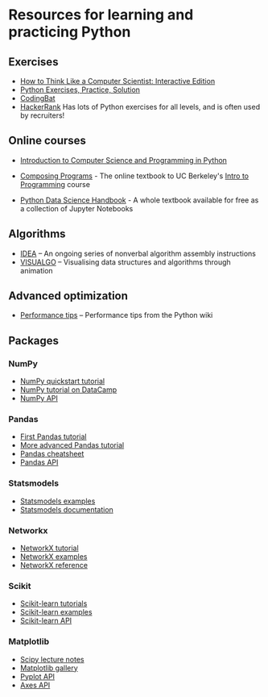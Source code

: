# Resources for learning and practicing Python


## Exercises

* [How to Think Like a Computer Scientist: Interactive Edition](http://interactivepython.org/runestone/static/thinkcspy/index.html)
* [Python Exercises, Practice, Solution](https://www.w3resource.com/python-exercises/)
* [CodingBat](https://codingbat.com/python)
* [HackerRank](https://www.hackerrank.com/dashboard) Has lots of Python exercises for all levels, and is often used by recruiters!

## Online courses

* [Introduction to Computer Science and Programming in Python](https://ocw.mit.edu/courses/electrical-engineering-and-computer-science/6-0001-introduction-to-computer-science-and-programming-in-python-fall-2016/index.htm)

* [Composing Programs](http://composingprograms.com/) - The online textbook to UC Berkeley's [Intro to Programming](https://inst.eecs.berkeley.edu/~cs61a/sp18/) course

* [Python Data Science Handbook](https://github.com/jakevdp/PythonDataScienceHandbook/tree/master/notebooks) - A whole textbook available for free as a collection of Jupyter Notebooks

## Algorithms

* [IDEA](https://idea-instructions.com/) – An ongoing series of nonverbal algorithm assembly instructions
* [VISUALGO](https://visualgo.net/en) – Visualising data structures and algorithms through animation

## Advanced optimization

* [Performance tips](https://wiki.python.org/moin/PythonSpeed/PerformanceTips) – Performance tips from the Python wiki

## Packages

### NumPy

* [NumPy quickstart tutorial](https://docs.scipy.org/doc/numpy/user/quickstart.html)
* [NumPy tutorial on DataCamp](https://www.datacamp.com/community/tutorials/python-numpy-tutorial)
* [NumPy API](https://docs.scipy.org/doc/numpy/reference/)

### Pandas

* [First Pandas tutorial](https://pandas.pydata.org/pandas-docs/stable/10min.html)
* [More advanced Pandas tutorial](https://pandas.pydata.org/pandas-docs/stable/cookbook.html)
* [Pandas cheatsheet](http://pandas.pydata.org/Pandas_Cheat_Sheet.pdf)
* [Pandas API](https://pandas.pydata.org/pandas-docs/stable/api.html)

### Statsmodels

* [Statsmodels examples](https://www.statsmodels.org/dev/examples/index.html)
* [Statsmodels documentation](http://www.statsmodels.org/stable/index.html)

### Networkx

* [NetworkX tutorial](https://networkx.github.io/documentation/stable/tutorial.html)
* [NetworkX examples](https://networkx.github.io/documentation/stable/auto_examples/index.html)
* [NetworkX reference](https://networkx.github.io/documentation/stable/reference/index.html)

### Scikit

* [Scikit-learn tutorials](http://scikit-learn.org/stable/tutorial/index.html)
* [Scikit-learn examples](http://scikit-learn.org/stable/auto_examples/index.html)
* [Scikit-learn API](http://scikit-learn.org/stable/modules/classes.html)

### Matplotlib

* [Scipy lecture notes](http://www.scipy-lectures.org/intro/matplotlib/matplotlib.html)
* [Matplotlib gallery](http://matplotlib.org/gallery.html)
* [Pyplot API](http://matplotlib.org/api/pyplot_summary.html)
* [Axes API](https://matplotlib.org/api/axes_api.html)
